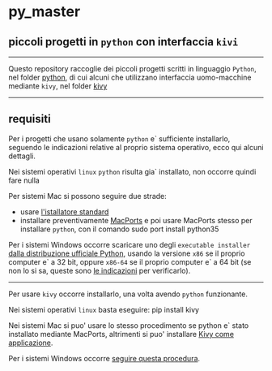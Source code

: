 # py_master
## piccoli progetti in `python` con interfaccia `kivi`

---

Questo repository raccoglie dei piccoli progetti scritti in linguaggio
`Python`, nel folder [python](./python), di cui alcuni che utilizzano
interfaccia uomo-macchine mediante `kivy`, nel folder [kivy](./kivy)

---

## requisiti

Per i progetti che usano solamente `python` e\` sufficiente installarlo, seguendo
le indicazioni relative al proprio sistema operativo, ecco qui alcuni dettagli.  

Nei sistemi operativi `linux` `python` risulta gia\` installato, non occorre
quindi fare nulla  

Per sistemi Mac si possono seguire due strade:
- usare [l'istallatore standard](https://www.python.org/downloads/mac-osx/)
- installare preventivamente [MacPorts](https://www.macports.org/) e poi usare
  MacPorts stesso per installare `python`, con il comando
  	sudo port install python35

Per i sistemi Windows occorre scaricare uno degli `executable installer` [dalla
distribuzione ufficiale Python](https://www.python.org/downloads/windows/),
usando la versione `x86` se il proprio computer e\` a 32 bit, oppure `x86-64` se
il proprio computer e\` a 64 bit (se non lo si sa, queste sono [le
indicazioni](https://www.computerhope.com/issues/ch001121.htm) per verificarlo).

---

Per usare `kivy` occorre installarlo, una volta avendo `python` funzionante.

Nei sistemi operativi `linux` basta eseguire:
	pip install kivy

Nei sistemi Mac si puo' usare lo stesso procedimento se python e\` stato
installato mediante MacPorts, altrimenti si puo' installare [Kivy come
applicazione](https://kivy.org/doc/stable/installation/installation-osx.html).


Per i sistemi Windows occorre [seguire questa
procedura](https://kivy.org/doc/stable/installation/installation-windows.html).


